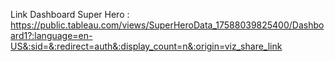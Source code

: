 Link Dashboard Super Hero : https://public.tableau.com/views/SuperHeroData_17588039825400/Dashboard1?:language=en-US&:sid=&:redirect=auth&:display_count=n&:origin=viz_share_link
